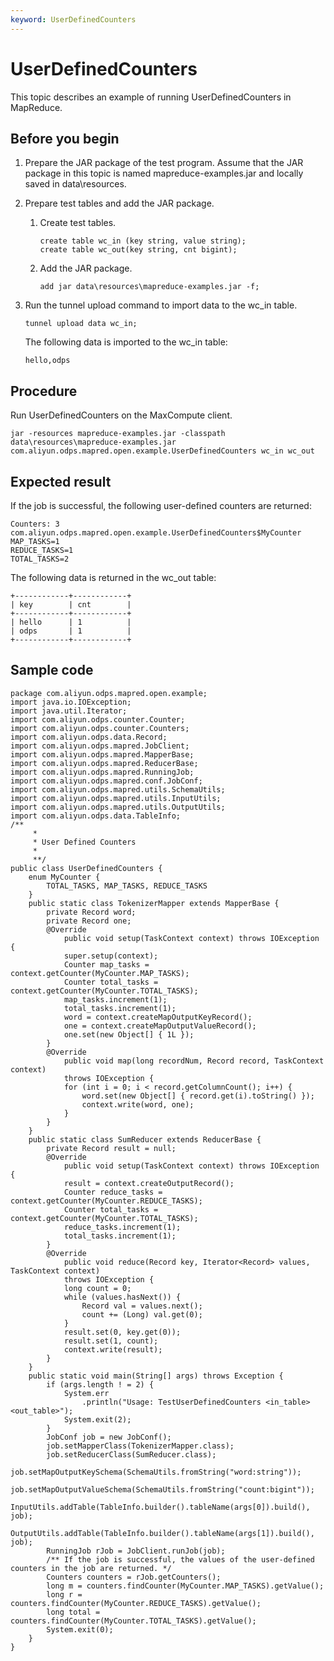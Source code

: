 ```yaml
---
keyword: UserDefinedCounters
---
```


# UserDefinedCounters

This topic describes an example of running UserDefinedCounters in MapReduce.

## Before you begin

1.  Prepare the JAR package of the test program. Assume that the JAR package in this topic is named mapreduce-examples.jar and locally saved in data\\resources.
2.  Prepare test tables and add the JAR package.
    1.  Create test tables.

        ```
        create table wc_in (key string, value string);
        create table wc_out(key string, cnt bigint);
        ```

    2.  Add the JAR package.

        ```
        add jar data\resources\mapreduce-examples.jar -f;
        ```

3.  Run the tunnel upload command to import data to the wc\_in table.

    ```
    tunnel upload data wc_in;
    ```

    The following data is imported to the wc\_in table:

    ```
    hello,odps
    ```


## Procedure

Run UserDefinedCounters on the MaxCompute client.

```
jar -resources mapreduce-examples.jar -classpath data\resources\mapreduce-examples.jar
com.aliyun.odps.mapred.open.example.UserDefinedCounters wc_in wc_out
```

## Expected result

If the job is successful, the following user-defined counters are returned:

```
Counters: 3
com.aliyun.odps.mapred.open.example.UserDefinedCounters$MyCounter
MAP_TASKS=1
REDUCE_TASKS=1
TOTAL_TASKS=2
```

The following data is returned in the wc\_out table:

```
+------------+------------+
| key        | cnt        |
+------------+------------+
| hello      | 1          |
| odps       | 1          |
+------------+------------+
```

## Sample code

```
package com.aliyun.odps.mapred.open.example;
import java.io.IOException;
import java.util.Iterator;
import com.aliyun.odps.counter.Counter;
import com.aliyun.odps.counter.Counters;
import com.aliyun.odps.data.Record;
import com.aliyun.odps.mapred.JobClient;
import com.aliyun.odps.mapred.MapperBase;
import com.aliyun.odps.mapred.ReducerBase;
import com.aliyun.odps.mapred.RunningJob;
import com.aliyun.odps.mapred.conf.JobConf;
import com.aliyun.odps.mapred.utils.SchemaUtils;
import com.aliyun.odps.mapred.utils.InputUtils;
import com.aliyun.odps.mapred.utils.OutputUtils;
import com.aliyun.odps.data.TableInfo;
/**
     *
     * User Defined Counters
     *
     **/
public class UserDefinedCounters {
    enum MyCounter {
        TOTAL_TASKS, MAP_TASKS, REDUCE_TASKS
    }
    public static class TokenizerMapper extends MapperBase {
        private Record word;
        private Record one;
        @Override
            public void setup(TaskContext context) throws IOException {
            super.setup(context);
            Counter map_tasks = context.getCounter(MyCounter.MAP_TASKS);
            Counter total_tasks = context.getCounter(MyCounter.TOTAL_TASKS);
            map_tasks.increment(1);
            total_tasks.increment(1);
            word = context.createMapOutputKeyRecord();
            one = context.createMapOutputValueRecord();
            one.set(new Object[] { 1L });
        }
        @Override
            public void map(long recordNum, Record record, TaskContext context)
            throws IOException {
            for (int i = 0; i < record.getColumnCount(); i++) {
                word.set(new Object[] { record.get(i).toString() });
                context.write(word, one);
            }
        }
    }
    public static class SumReducer extends ReducerBase {
        private Record result = null;
        @Override
            public void setup(TaskContext context) throws IOException {
            result = context.createOutputRecord();
            Counter reduce_tasks = context.getCounter(MyCounter.REDUCE_TASKS);
            Counter total_tasks = context.getCounter(MyCounter.TOTAL_TASKS);
            reduce_tasks.increment(1);
            total_tasks.increment(1);
        }
        @Override
            public void reduce(Record key, Iterator<Record> values, TaskContext context)
            throws IOException {
            long count = 0;
            while (values.hasNext()) {
                Record val = values.next();
                count += (Long) val.get(0);
            }
            result.set(0, key.get(0));
            result.set(1, count);
            context.write(result);
        }
    }
    public static void main(String[] args) throws Exception {
        if (args.length ! = 2) {
            System.err
                .println("Usage: TestUserDefinedCounters <in_table> <out_table>");
            System.exit(2);
        }
        JobConf job = new JobConf();
        job.setMapperClass(TokenizerMapper.class);
        job.setReducerClass(SumReducer.class);
        job.setMapOutputKeySchema(SchemaUtils.fromString("word:string"));
        job.setMapOutputValueSchema(SchemaUtils.fromString("count:bigint"));
        InputUtils.addTable(TableInfo.builder().tableName(args[0]).build(), job);
        OutputUtils.addTable(TableInfo.builder().tableName(args[1]).build(), job);
        RunningJob rJob = JobClient.runJob(job);
        /** If the job is successful, the values of the user-defined counters in the job are returned. */
        Counters counters = rJob.getCounters();
        long m = counters.findCounter(MyCounter.MAP_TASKS).getValue();
        long r = counters.findCounter(MyCounter.REDUCE_TASKS).getValue();
        long total = counters.findCounter(MyCounter.TOTAL_TASKS).getValue();
        System.exit(0);
    }
}
```


